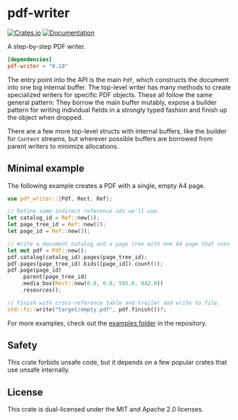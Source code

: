 # pdf-writer
[![Crates.io](https://img.shields.io/crates/v/pdf-writer.svg)](https://crates.io/crates/pdf-writer)
[![Documentation](https://docs.rs/pdf-writer/badge.svg)](https://docs.rs/pdf-writer)

A step-by-step PDF writer.

```toml
[dependencies]
pdf-writer = "0.10"
```

The entry point into the API is the main `Pdf`, which constructs the document
into one big internal buffer. The top-level writer has many methods to create
specialized writers for specific PDF objects. These all follow the same general
pattern: They borrow the main buffer mutably, expose a builder pattern for
writing individual fields in a strongly typed fashion and finish up the object
when dropped.

There are a few more top-level structs with internal buffers, like the builder
for `Content` streams, but wherever possible buffers are borrowed from parent
writers to minimize allocations.

## Minimal example
The following example creates a PDF with a single, empty A4 page.

```rust
use pdf_writer::{Pdf, Rect, Ref};

// Define some indirect reference ids we'll use.
let catalog_id = Ref::new(1);
let page_tree_id = Ref::new(2);
let page_id = Ref::new(3);

// Write a document catalog and a page tree with one A4 page that uses no resources.
let mut pdf = Pdf::new();
pdf.catalog(catalog_id).pages(page_tree_id);
pdf.pages(page_tree_id).kids([page_id]).count(1);
pdf.page(page_id)
    .parent(page_tree_id)
    .media_box(Rect::new(0.0, 0.0, 595.0, 842.0))
    .resources();

// Finish with cross-reference table and trailer and write to file.
std::fs::write("target/empty.pdf", pdf.finish())?;
```

For more examples, check out the [examples folder] in the repository.

## Safety
This crate forbids unsafe code, but it depends on a few popular crates that use
unsafe internally.

## License
This crate is dual-licensed under the MIT and Apache 2.0 licenses.

[examples folder]: https://github.com/typst/pdf-writer/tree/main/examples
